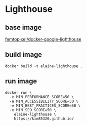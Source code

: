 # Lighthouse

## base image

[femtopixel/docker-google-lighthouse](https://github.com/femtopixel/docker-google-lighthouse/tree/master)

## build image

```
docker build -t elaine-lighthouse .
```

## run image

```
docker run \
  -e MIN_PERFORMANCE_SCORE=50 \
  -e MIN_ACCESSIBILITY_SCORE=50 \
  -e MIN_BEST_PRACTICES_SCORE=50 \
  -e MIN_SEO_SCORE=50 \
    elaine-lighthouse \
    https://kim85326.github.io/
```
